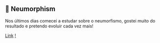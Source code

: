 ## 📰 Neumorphism

Nos últimos dias comecei a estudar sobre o neumorfismo, gostei muito do resultado e pretendo evoluir cada vez mais!

[Link](https://lipzdev.github.io/Neumorphism/)
[!](https://github.com/LipzDev/Neumorphism/blob/main/imgCel.png)

